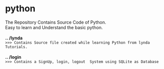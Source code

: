 # python
The Repository Contains Source Code of Python.<br/>
Easy to learn and Understand the basic python.<br/><br/>
<b>..  /lynda</b><br/>
  ```>>> Contains Source file created while learning Python from lynda Tutorials.```<br/><br/>
<b>..  /login</b><br/>
  ```>>> Contains a SignUp, login, logout  System using SQLite as Database```
 

